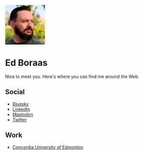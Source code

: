 <img src="assets/EdBoraas-128.jpg" width="128" height="128" alt="Ed Boraas" />

# Ed Boraas

Nice to meet you. Here's where you can find me around the Web.

## Social
- <a rel="me" href="https://bsky.app/profile/ed.boraas.ca">Bluesky</a>
- <a rel="me" href="https://linkedin.com/in/EdBoraas">LinkedIn</a>
- <a rel="me" href="https://mstdn.ca/@EdBoraas">Mastodon</a>
- <a rel="me" href="https://twitter.com/EdBoraas">Twitter</a>

## Work
- [Concordia University of Edmonton](https://concordia.ab.ca)
